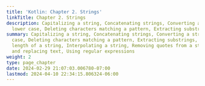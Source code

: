 ```yaml
---
title: 'Kotlin: Chapter 2. Strings'
linkTitle: Chapter 2. Strings
description: Capitalizing a string, Concatenating strings, Converting a string to
  lower case, Deleting characters matching a pattern, Extracting substrings, Finding…
summary: Capitalizing a string, Concatenating strings, Converting a string to lower
  case, Deleting characters matching a pattern, Extracting substrings, Finding the
  length of a string, Interpolating a string, Removing quotes from a string, Searching
  and replacing text, Using regular expressions
weight: 2
type: page_chapter
date: 2024-02-29 21:07:03.006780-07:00
lastmod: 2024-04-10 22:34:15.806324-06:00
---
```

